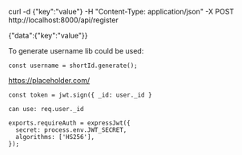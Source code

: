 curl -d {\"key\":\"value\"} -H "Content-Type: application/json" -X POST http://localhost:8000/api/register

{"data":{"key":"value"}}

To generate username lib could be used:

```
const username = shortId.generate();
```

https://placeholder.com/

```
const token = jwt.sign({ _id: user._id }

can use: req.user._id

exports.requireAuth = expressJwt({
  secret: process.env.JWT_SECRET,
  algorithms: ['HS256'],
});
```
